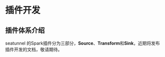 # 插件开发


## 插件体系介绍

seatunnel 的Spark插件分为三部分，**Source**、**Transform**和**Sink**，近期将发布插件开发的文档，敬请期待。





